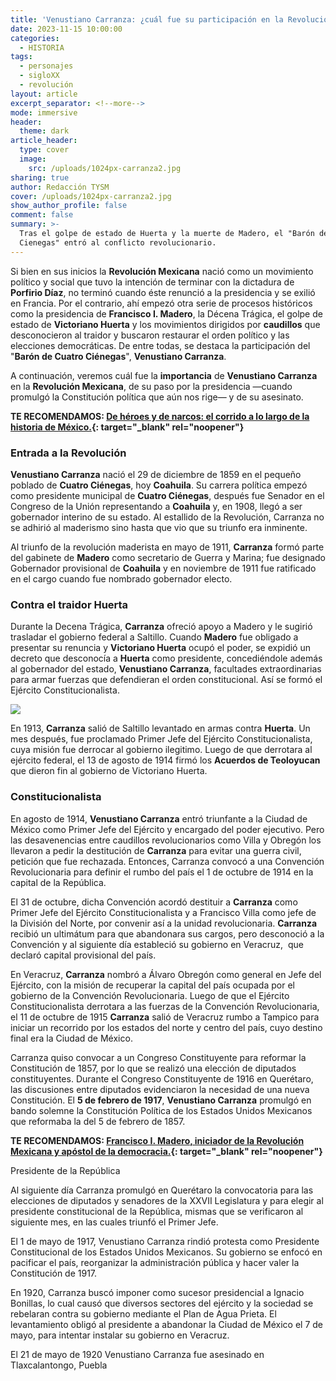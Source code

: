 ```yaml
---
title: 'Venustiano Carranza: ¿cuál fue su participación en la Revolución Mexicana?'
date: 2023-11-15 10:00:00
categories:
  - HISTORIA
tags:
  - personajes
  - sigloXX
  - revolución
layout: article
excerpt_separator: <!--more-->
mode: immersive
header:
  theme: dark
article_header:
  type: cover
  image:
    src: /uploads/1024px-carranza2.jpg
sharing: true
author: Redacción TYSM
cover: /uploads/1024px-carranza2.jpg
show_author_profile: false
comment: false
summary: >-
  Tras el golpe de estado de Huerta y la muerte de Madero, el "Barón de Cuatro
  Cienegas" entró al conflicto revolucionario.
---
```

Si bien en sus inicios la **Revolución Mexicana** nació como un movimiento político y social que tuvo la intención de terminar con la dictadura de **Porfirio Díaz**, no terminó cuando éste renunció a la presidencia y se exilió en Francia. Por el contrario, ahí empezó otra serie de procesos históricos como la presidencia de **Francisco I. Madero**, la Décena Trágica, el golpe de estado de **Victoriano Huerta** y los movimientos dirigidos por **caudillos** que desconocieron al traidor y buscaron restaurar el orden político y las elecciones democráticas. De entre todas, se destaca la participación del "**Barón de Cuatro Ciénegas**", **Venustiano Carranza**.

A continuación, veremos cuál fue la **importancia** de **Venustiano Carranza** en la **Revolución Mexicana**, de su paso por la presidencia —cuando promulgó la Constitución política que aún nos rige— y de su asesinato.

**TE RECOMENDAMOS:&nbsp;[De héroes y de narcos: el corrido a lo largo de la historia de México.](https://blog.tonoysumariachi.com/mexicanisimos/2023/11/07/de-h%C3%A9roes-y-de-narcos-el-corrido-a-lo-largo-de-la-historia-de-m%C3%A9xico.html){: target="_blank" rel="noopener"}**

### Entrada a la Revolución

**Venustiano Carranza** nació el 29 de diciembre de 1859 en el pequeño poblado de **Cuatro Ciénegas**, hoy **Coahuila**. Su carrera política empezó como presidente municipal de **Cuatro Ciénegas**, después fue Senador en el Congreso de la Unión representando a **Coahuila** y, en 1908, llegó a ser gobernador interino de su estado. Al estallido de la Revolución, Carranza no se adhirió al maderismo sino hasta que vio que su triunfo era inminente.&nbsp;

Al triunfo de la revolución maderista en mayo de 1911, **Carranza** formó parte del gabinete de **Madero** como secretario de Guerra y Marina; fue designado Gobernador provisional de **Coahuila** y en noviembre de 1911 fue ratificado en el cargo cuando fue nombrado gobernador electo.&nbsp;

### Contra el traidor Huerta

Durante la Decena Trágica, **Carranza** ofreció apoyo a Madero y le sugirió trasladar el gobierno federal a Saltillo. Cuando **Madero** fue obligado a presentar su renuncia y **Victoriano Huerta** ocupó el poder, se expidió un decreto que desconocía a **Huerta** como presidente, concediéndole además al gobernador del estado, **Venustiano Carranza**, facultades extraordinarias para armar fuerzas que defendieran el orden constitucional. Así se formó el Ejército Constitucionalista.

![](https://upload.wikimedia.org/wikipedia/commons/9/92/Venustiano_Carranza_en_La_Ca%C3%B1ada%2C_Queretaro.JPG)

En 1913, **Carranza** salió de Saltillo levantado en armas contra **Huerta**. Un mes después, fue proclamado Primer Jefe del Ejército Constitucionalista, cuya misión fue derrocar al gobierno ilegitimo. Luego de que derrotara al ejército federal, el 13 de agosto de 1914 firmó los **Acuerdos de Teoloyucan** que dieron fin al gobierno de Victoriano Huerta.

### Constitucionalista

En agosto de 1914, **Venustiano Carranza** entró triunfante a la Ciudad de México como Primer Jefe del Ejército y encargado del poder ejecutivo. Pero las desavenencias entre caudillos revolucionarios como Villa y Obregón los llevaron a pedir la destitución de&nbsp;**Carranza** para evitar una guerra civil, petición que fue rechazada. Entonces, Carranza convocó a una Convención Revolucionaria para definir el rumbo del país el 1 de octubre de 1914 en la capital de la República.

El 31 de octubre, dicha Convención acordó destituir a **Carranza** como Primer Jefe del Ejército Constitucionalista y a Francisco Villa como jefe de la División del Norte, por convenir así a la unidad revolucionaria.&nbsp;**Carranza** recibió un ultimátum para que abandonara sus cargos, pero desconoció a la Convención y al siguiente día estableció su gobierno en Veracruz,&nbsp; que declaró capital provisional del país.

En Veracruz, **Carranza** nombró a Álvaro Obregón como general en Jefe del Ejército, con la misión de recuperar la capital del país ocupada por el gobierno de la Convención Revolucionaria. Luego de que el Ejército Constitucionalista derrotara a las fuerzas de la Convención Revolucionaria, el 11 de octubre de 1915 **Carranza** salió de Veracruz rumbo a Tampico para iniciar un recorrido por los estados del norte y centro del país, cuyo destino final era la Ciudad de México.

Carranza quiso convocar a un Congreso Constituyente para reformar la Constitución de 1857, por lo que se realizó una elección de diputados constituyentes. Durante el Congreso Constituyente de 1916 en Querétaro, las discusiones entre diputados evidenciaron la necesidad de una nueva Constitución. El **5 de febrero de 1917**, **Venustiano Carranza** promulgó en bando solemne la Constitución Política de los Estados Unidos Mexicanos que reformaba la del 5 de febrero de 1857.

**TE RECOMENDAMOS:&nbsp;[Francisco I. Madero, iniciador de la Revolución Mexicana y apóstol de la democracia.](https://blog.tonoysumariachi.com/historia/2023/11/14/francisco-i-madero-iniciador-de-la-revoluci%C3%B3n-mexicana-y-ap%C3%B3stol-de-la-democracia.html){: target="_blank" rel="noopener"}**

Presidente de la República

Al siguiente día Carranza promulgó en Querétaro la convocatoria para las elecciones de diputados y senadores de la XXVII Legislatura y para elegir al presidente constitucional de la República, mismas que se verificaron al siguiente mes, en las cuales triunfó el Primer Jefe.

El 1 de mayo de 1917, Venustiano Carranza rindió protesta como Presidente Constitucional de los Estados Unidos Mexicanos. Su gobierno se enfocó en pacificar el país, reorganizar la administración pública y hacer valer la Constitución de 1917.

En 1920, Carranza buscó imponer como sucesor presidencial a Ignacio Bonillas, lo cual causó que diversos sectores del ejército y la sociedad se rebelaran contra su gobierno mediante el Plan de Agua Prieta. El levantamiento obligó al presidente a abandonar la Ciudad de México el 7 de mayo, para intentar instalar su gobierno en Veracruz.

El 21 de mayo de 1920 Venustiano Carranza fue asesinado en Tlaxcalantongo, Puebla